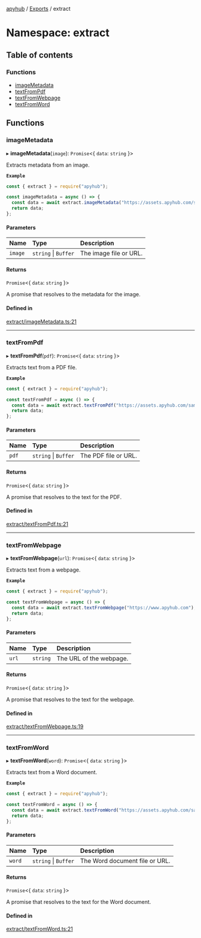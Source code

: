 [apyhub](../README.md) / [Exports](../modules.md) / extract

# Namespace: extract

## Table of contents

### Functions

- [imageMetadata](extract.md#imagemetadata)
- [textFromPdf](extract.md#textfrompdf)
- [textFromWebpage](extract.md#textfromwebpage)
- [textFromWord](extract.md#textfromword)

## Functions

### imageMetadata

▸ **imageMetadata**(`image`): `Promise`<{ `data`: `string`  }\>

Extracts metadata from an image.

**`Example`**

```ts
const { extract } = require("apyhub");

const imageMetadata = async () => {
  const data = await extract.imageMetadata("https://assets.apyhub.com/samples/sample.jpg");
  return data;
};
```

#### Parameters

| Name | Type | Description |
| :------ | :------ | :------ |
| `image` | `string` \| `Buffer` | The image file or URL. |

#### Returns

`Promise`<{ `data`: `string`  }\>

A promise that resolves to the metadata for the image.

#### Defined in

[extract/imageMetadata.ts:21](https://github.com/apyhub/apyhub.js/blob/d32691b/src/extract/imageMetadata.ts#L21)

___

### textFromPdf

▸ **textFromPdf**(`pdf`): `Promise`<{ `data`: `string`  }\>

Extracts text from a PDF file.

**`Example`**

```ts
const { extract } = require("apyhub");

const textFromPdf = async () => {
  const data = await extract.textFromPdf("https://assets.apyhub.com/samples/sample.pdf");
  return data;
};
```

#### Parameters

| Name | Type | Description |
| :------ | :------ | :------ |
| `pdf` | `string` \| `Buffer` | The PDF file or URL. |

#### Returns

`Promise`<{ `data`: `string`  }\>

A promise that resolves to the text for the PDF.

#### Defined in

[extract/textFromPdf.ts:21](https://github.com/apyhub/apyhub.js/blob/d32691b/src/extract/textFromPdf.ts#L21)

___

### textFromWebpage

▸ **textFromWebpage**(`url`): `Promise`<{ `data`: `string`  }\>

Extracts text from a webpage.

**`Example`**

```ts
const { extract } = require("apyhub");

const textFromWebpage = async () => {
  const data = await extract.textFromWebpage("https://www.apyhub.com");
  return data;
};
```

#### Parameters

| Name | Type | Description |
| :------ | :------ | :------ |
| `url` | `string` | The URL of the webpage. |

#### Returns

`Promise`<{ `data`: `string`  }\>

A promise that resolves to the text for the webpage.

#### Defined in

[extract/textFromWebpage.ts:19](https://github.com/apyhub/apyhub.js/blob/d32691b/src/extract/textFromWebpage.ts#L19)

___

### textFromWord

▸ **textFromWord**(`word`): `Promise`<{ `data`: `string`  }\>

Extracts text from a Word document.

**`Example`**

```ts
const { extract } = require("apyhub");

const textFromWord = async () => {
  const data = await extract.textFromWord("https://assets.apyhub.com/samples/sample.docx");
  return data;
};
```

#### Parameters

| Name | Type | Description |
| :------ | :------ | :------ |
| `word` | `string` \| `Buffer` | The Word document file or URL. |

#### Returns

`Promise`<{ `data`: `string`  }\>

A promise that resolves to the text for the Word document.

#### Defined in

[extract/textFromWord.ts:21](https://github.com/apyhub/apyhub.js/blob/d32691b/src/extract/textFromWord.ts#L21)
